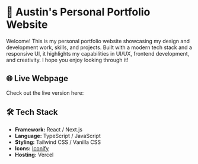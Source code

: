 # 🎨 Austin's Personal Portfolio Website
Welcome!
This is my personal portfolio website showcasing my design and development work, skills, and projects. Built with a modern tech stack and a responsive UI, it highlights my capabilities in UI/UX, frontend development, and creativity. I hope you enjoy looking through it!

## 🌐 Live Webpage
Check out the live version here: [](https://austinsia.com/)

## 🛠️ Tech Stack
- **Framework:** React / Next.js
- **Language:** TypeScript / JavaScript
- **Styling:** Tailwind CSS / Vanilla CSS
- **Icons:** [Iconify](https://icon-sets.iconify.design/)
- **Hosting:** Vercel
